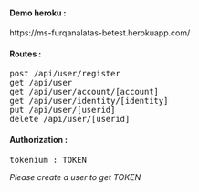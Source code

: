 <h4>Demo heroku : </h4> https://ms-furqanalatas-betest.herokuapp.com/ <br/>
<h4>Routes : </h4>
<pre>
post /api/user/register
get /api/user
get /api/user/account/[account]
get /api/user/identity/[identity]
put /api/user/[userid]
delete /api/user/[userid]
</pre>
<h4>Authorization : </h4>
<pre>tokenium : TOKEN</pre>
<p><i>Please create a user to get TOKEN</i></p>
